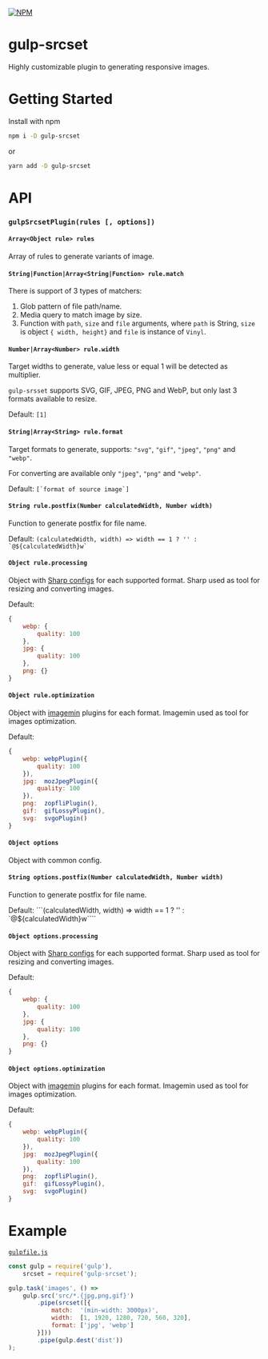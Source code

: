 [![NPM](https://nodei.co/npm/gulp-srcset.png?downloads=true&downloadRank=true&stars=true)](https://nodei.co/npm/gulp-srcset/)

# gulp-srcset

Highly customizable plugin to generating responsive images.

# Getting Started

Install with npm
```bash
npm i -D gulp-srcset
```
or
```bash
yarn add -D gulp-srcset
```

# API

### `gulpSrcsetPlugin(rules [, options])`

#### `Array<Object rule> rules`

Array of rules to generate variants of image.

#### `String|Function|Array<String|Function> rule.match`

There is support of 3 types of matchers:

1. Glob pattern of file path/name.
2. Media query to match image by size.
3. Function with `path`, `size` and `file` arguments, where `path` is String, `size` is object `{ width, height}` and `file` is instance of `Vinyl`.

#### `Number|Array<Number> rule.width`

Target widths to generate, value less or equal 1 will be detected as multiplier.

`gulp-srsset` supports SVG, GIF, JPEG, PNG and WebP, but only last 3 formats available to resize.

Default: `[1]`

#### `String|Array<String> rule.format`

Target formats to generate, supports: `"svg"`, `"gif"`, `"jpeg"`, `"png"` and `"webp"`.

For converting are available only `"jpeg"`, `"png"` and `"webp"`.

Default: ```[`format of source image`]```

#### `String rule.postfix(Number calculatedWidth, Number width)`

Function to generate postfix for file name.

Default: ```(calculatedWidth, width) => width == 1 ? '' : `@${calculatedWidth}w` ```

#### `Object rule.processing`

Object with [Sharp configs](http://sharp.readthedocs.io/en/stable/api-output/) for each supported format. Sharp used as tool for resizing and converting images.

Default:
```js
{
	webp: {
		quality: 100
	},
	jpg: {
		quality: 100
	},
	png: {}
}
```

#### `Object rule.optimization`

Object with [imagemin](https://www.npmjs.com/package/imagemin) plugins for each format. Imagemin used as tool for images optimization.

Default:
```js
{
	webp: webpPlugin({
		quality: 100
	}),
	jpg:  mozJpegPlugin({
		quality: 100
	}),
	png:  zopfliPlugin(),
	gif:  gifLossyPlugin(),
	svg:  svgoPlugin()
}
```

#### `Object options`

Object with common config.

#### `String options.postfix(Number calculatedWidth, Number width)`

Function to generate postfix for file name.

Default: ```(calculatedWidth, width) => width == 1 ? '' : `@${calculatedWidth}w````

#### `Object options.processing`

Object with [Sharp configs](http://sharp.readthedocs.io/en/stable/api-output/) for each supported format. Sharp used as tool for resizing and converting images.

Default:
```js
{
	webp: {
		quality: 100
	},
	jpg: {
		quality: 100
	},
	png: {}
}
```

#### `Object options.optimization`

Object with [imagemin](https://www.npmjs.com/package/imagemin) plugins for each format. Imagemin used as tool for images optimization.

Default:
```js
{
	webp: webpPlugin({
		quality: 100
	}),
	jpg:  mozJpegPlugin({
		quality: 100
	}),
	png:  zopfliPlugin(),
	gif:  gifLossyPlugin(),
	svg:  svgoPlugin()
}
```

# Example 
[`gulpfile.js`](https://github.com/TrigenSoftware/gulp-srcset/tree/master/example)
```js
const gulp = require('gulp'),
	srcset = require('gulp-srcset');

gulp.task('images', () =>
	gulp.src('src/*.{jpg,png,gif}')
		.pipe(srcset([{
			match:  '(min-width: 3000px)',
			width:  [1, 1920, 1280, 720, 560, 320],
			format: ['jpg', 'webp']
		}]))
		.pipe(gulp.dest('dist'))
);
```

